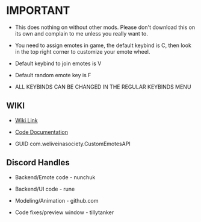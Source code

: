 # IMPORTANT

- This does nothing on without other mods. Please don't download this on its own and complain to me unless you really want to.

- You need to assign emotes in game, the default keybind is C, then look in the top right corner to customize your emote wheel.

- Default keybind to join emotes is V

- Default random emote key is F

- ALL KEYBINDS CAN BE CHANGED IN THE REGULAR KEYBINDS MENU

## WIKI

- [Wiki Link](https://github.com/Wet-Boys/LethalEmotesAPI/wiki)

- [Code Documentation](https://github.com/Wet-Boys/LethalEmotesAPI/wiki/Documentation)

- GUID com.weliveinasociety.CustomEmotesAPI

## Discord Handles

- Backend/Emote code - nunchuk

- Backend/UI code - rune

- Modeling/Animation - github.com

- Code fixes/preview window - tillytanker
